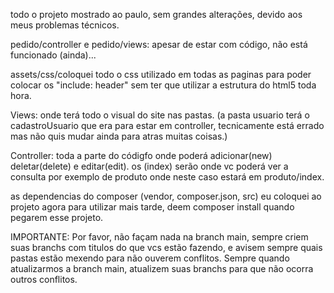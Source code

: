 todo o projeto mostrado ao paulo, sem grandes alterações, devido aos meus problemas técnicos.

pedido/controller e pedido/views: apesar de estar com código, não está funcionado (ainda)...

assets/css/coloquei todo o css utilizado em todas as paginas para poder colocar os "include: header"
sem ter que utilizar a estrutura do html5 toda hora.

Views: onde terá todo o visual do site nas pastas.
(a pasta usuario terá o cadastroUsuario que era para estar em controller, tecnicamente está errado mas não quis mudar ainda para atras muitas coisas.)

Controller: toda a parte do códigfo onde poderá adicionar(new) deletar(delete) e editar(edit).
os (index) serão onde vc poderá ver a consulta por exemplo de produto onde neste caso estará em produto/index.

as dependencias do composer (vendor, composer.json, src) eu coloquei ao projeto agora para utilizar mais tarde,
deem composer install quando pegarem esse projeto.

IMPORTANTE: Por favor, não façam nada na branch main, sempre criem suas branchs com titulos do que vcs estão fazendo,
e avisem sempre quais pastas estão mexendo para não ouverem conflitos. Sempre quando atualizarmos a branch main, atualizem
suas branchs para que não ocorra outros conflitos. 



